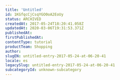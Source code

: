 ```yaml
---
title: 'Untitled'
id: 1KGfqcCjCsqYGO0oA2EoUy
status: ARCHIVED
createdAt: 2017-05-24T18:20:41.058Z
updatedAt: 2020-03-06T19:31:53.371Z
publishedAt: 
firstPublishedAt: 
contentType: tutorial
productTeam: Shopping
author: 
slugEN: untitled-entry-2017-05-24-at-06-20-41
locale: es
legacySlug: untitled-entry-2017-05-24-at-06-20-41
subcategoryId: unknown-subcategory
---
```



